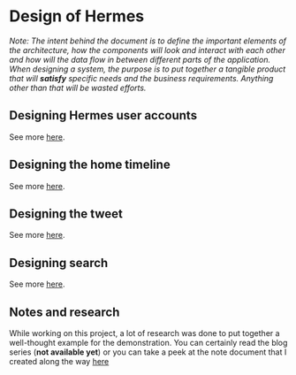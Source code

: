 # Design of Hermes

_Note: The intent behind the document is to define the important elements of the architecture, how the components will look and interact with each other and how will the data flow in between different parts of the application. When designing a system, the purpose is to put together a tangible product that will **satisfy** specific needs and the business requirements. Anything other than that will be wasted efforts._

## Designing Hermes user accounts

See more [here](#docs/system-design/twitter-account-design.md).

## Designing the home timeline

See more [here](#docs/system-design/home-timeline-design.md).

## Designing the tweet

See more [here](#docs/system-design/tweet-design.md).

## Designing search

See more [here](#docs/system-design/search.md).

## Notes and research

While working on this project, a lot of research was done to put together a well-thought example for the demonstration. You can certainly read the blog series (**not available yet**) or you can take a peek at the note document that I created along the way [here](#docs/system-design/notes-and-research.md)